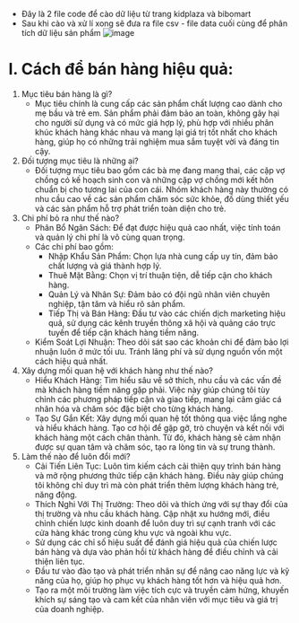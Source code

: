 - Đây là 2 file code để cào dữ liệu từ trang kidplaza và bibomart
- Sau khi cào và xử lí xong sẽ đưa ra file csv - file data cuối cùng để phân tích dữ liệu sản phẩm
![image](https://github.com/HoangLinh03-code/TTAI/assets/84447084/1c8a9848-3d2e-4599-b3c7-a2fba399af76)

# I. Cách để bán hàng hiệu quả:
1. Mục tiêu bán hàng là gì?
   - Mục tiêu chính là cung cấp các sản phẩm chất lượng cao dành cho mẹ bầu và trẻ em. Sản phẩm phải đảm bảo an toàn, không gây hại cho người sử dụng và có mức giá hợp lý, phù hợp với nhiều phân khúc khách hàng khác nhau và mang lại giá trị tốt nhất cho khách hàng, giúp họ có những trải nghiệm mua sắm tuyệt vời và đáng tin cậy.
2. Đối tượng mục tiêu là những ai?
   - Đối tượng mục tiêu bao gồm các bà mẹ đang mang thai, các cặp vợ chồng có kế hoạch sinh con và những cặp vợ chồng mới kết hôn chuẩn bị cho tương lai của con cái. Nhóm khách hàng này thường có nhu cầu cao về các sản phẩm chăm sóc sức khỏe, đồ dùng thiết yếu và các sản phẩm hỗ trợ phát triển toàn diện cho trẻ.
3. Chi phí bỏ ra như thế nào?
   - Phân Bổ Ngân Sách: Để đạt được hiệu quả cao nhất, việc tính toán và quản lý chi phí là vô cùng quan trọng.
   - Các chi phí bao gồm:
        + Nhập Khẩu Sản Phẩm: Chọn lựa nhà cung cấp uy tín, đảm bảo chất lượng và giá thành hợp lý.
        + Thuê Mặt Bằng: Chọn vị trí thuận tiện, dễ tiếp cận cho khách hàng.
        + Quản Lý và Nhân Sự: Đảm bảo có đội ngũ nhân viên chuyên nghiệp, tận tâm và hiểu rõ sản phẩm.
        + Tiếp Thị và Bán Hàng: Đầu tư vào các chiến dịch marketing hiệu quả, sử dụng các kênh truyền thông xã hội và quảng cáo trực tuyến để tiếp cận khách hàng tiềm năng.
   - Kiểm Soát Lợi Nhuận: Theo dõi sát sao các khoản chi để đảm bảo lợi nhuận luôn ở mức tối ưu. Tránh lãng phí và sử dụng nguồn vốn một cách hiệu quả nhất.
4. Xây dựng mối quan hệ với khách hàng như thế nào?
   - Hiểu Khách Hàng: Tìm hiểu sâu về sở thích, nhu cầu và các vấn đề mà khách hàng tiềm năng gặp phải. Việc này giúp chúng tôi tùy chỉnh các phương pháp tiếp cận và giao tiếp, mang lại cảm giác cá nhân hóa và chăm sóc đặc biệt cho từng khách hàng.
   - Tạo Sự Gắn Kết: Xây dựng mối quan hệ tốt thông qua việc lắng nghe và hiểu khách hàng. Tạo cơ hội để gặp gỡ, trò chuyện và kết nối với khách hàng một cách chân thành. Từ đó, khách hàng sẽ cảm nhận được sự quan tâm và chăm sóc, tạo ra lòng tin và sự trung thành.
5. Làm thế nào để luôn đổi mới?
   - Cải Tiến Liên Tục: Luôn tìm kiếm cách cải thiện quy trình bán hàng và mở rộng phương thức tiếp cận khách hàng. Điều này giúp chúng tôi không chỉ duy trì mà còn phát triển thêm lượng khách hàng trẻ, năng động.
   - Thích Nghi Với Thị Trường: Theo dõi và thích ứng với sự thay đổi của thị trường và nhu cầu khách hàng. Cập nhật xu hướng mới, điều chỉnh chiến lược kinh doanh để luôn duy trì sự cạnh tranh với các cửa hàng khác trong cùng khu vực và ngoài khu vực.
   - Sử dụng các chỉ số hiệu suất để đánh giá hiệu quả của chiến lược bán hàng và dựa vào phản hồi từ khách hàng để điều chỉnh và cải thiện liên tục.
   - Đầu tư vào đào tạo và phát triển nhân sự để nâng cao năng lực và kỹ năng của họ, giúp họ phục vụ khách hàng tốt hơn và hiệu quả hơn.
   - Tạo ra một môi trường làm việc tích cực và truyền cảm hứng, khuyến khích sự sáng tạo và cam kết của nhân viên với mục tiêu và giá trị của doanh nghiệp.
